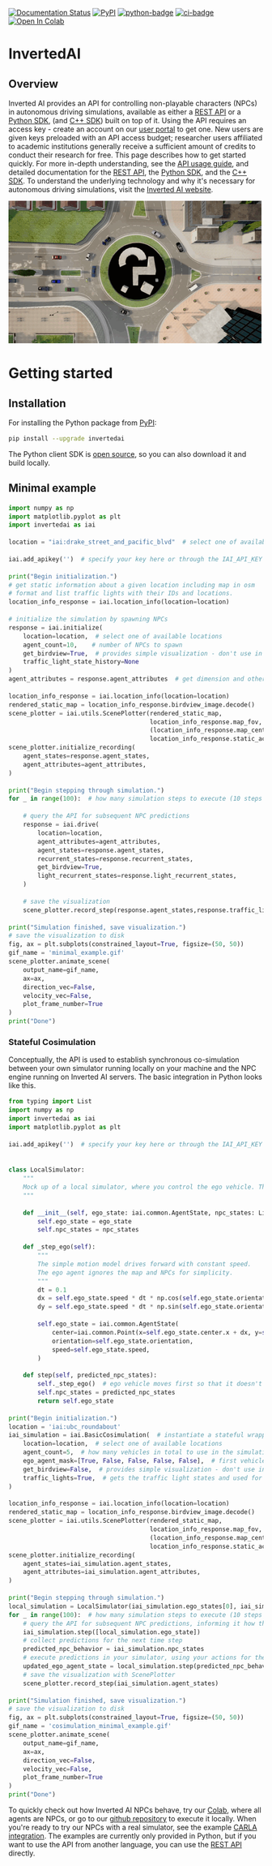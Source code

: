 [pypi-badge]: https://badge.fury.io/py/invertedai.svg
[pypi-link]: https://pypi.org/project/invertedai/
[python-badge]: https://img.shields.io/pypi/pyversions/invertedai.svg?color=%2334D058
[ci-badge]: https://github.com/inverted-ai/invertedai/actions/workflows/CI.yml/badge.svg?branch=master
[colab-badge]: https://colab.research.google.com/assets/colab-badge.svg
[colab-link]: https://colab.research.google.com/github/inverted-ai/invertedai/blob/develop/examples/IAI_full_demo.ipynb
[rest-link]: https://app.swaggerhub.com/apis-docs/InvertedAI/InvertedAI
[examples-link]: https://github.com/inverted-ai/invertedai/tree/master/examples

[![Documentation Status](https://readthedocs.org/projects/inverted-ai/badge/?version=latest)](https://inverted-ai.readthedocs.io/en/latest/?badge=latest)
[![PyPI][pypi-badge]][pypi-link]
[![python-badge]][pypi-link]
[![ci-badge]](https://github.com/inverted-ai/invertedai/actions/workflows/CI.yml)
[![Open In Colab][colab-badge]][colab-link]

# InvertedAI

## Overview
<!-- start elevator-pitch -->
Inverted AI provides an API for controlling non-playable characters (NPCs) in autonomous driving simulations,
available as either a [REST API][rest-link] or a [Python SDK](https://docs.inverted.ai/en/latest/pythonapi/index.html), (and [C++ SDK](https://docs.inverted.ai/en/latest/cppapi/index.html)) built on top of it. Using the API requires an access key -
create an account on our [user portal](https://www.inverted.ai/portal/login) to get one.  New users are given keys preloaded with an API access budget; researcher users affiliated to academic institutions generally receive a sufficient amount of credits to conduct their research for free.  This page describes how to get started quickly. For more in-depth understanding,
see the [API usage guide](https://docs.inverted.ai/en/latest/userguide.html), and detailed documentation for the [REST API][rest-link],
the [Python SDK](https://docs.inverted.ai/en/latest/pythonapi/index.html), and the [C++ SDK](https://docs.inverted.ai/en/latest/cppapi/index.html).
To understand the underlying technology and why it's necessary for autonomous driving simulations, visit the
[Inverted AI website](https://www.inverted.ai/).
<!-- end elevator-pitch -->

![](docs/images/top_camera.gif)

# Getting started
<!-- start quickstart -->
## Installation
For installing the Python package from [PyPI][pypi-link]:

```bash
pip install --upgrade invertedai
```

The Python client SDK is [open source](https://github.com/inverted-ai/invertedai),
so you can also download it and build locally.


## Minimal example

``` python
import numpy as np
import matplotlib.pyplot as plt
import invertedai as iai

location = "iai:drake_street_and_pacific_blvd"  # select one of available locations

iai.add_apikey('')  # specify your key here or through the IAI_API_KEY variable

print("Begin initialization.")
# get static information about a given location including map in osm
# format and list traffic lights with their IDs and locations.
location_info_response = iai.location_info(location=location)

# initialize the simulation by spawning NPCs
response = iai.initialize(
    location=location,  # select one of available locations
    agent_count=10,    # number of NPCs to spawn
    get_birdview=True,  # provides simple visualization - don't use in production
    traffic_light_state_history=None
)
agent_attributes = response.agent_attributes  # get dimension and other attributes of NPCs

location_info_response = iai.location_info(location=location)
rendered_static_map = location_info_response.birdview_image.decode()
scene_plotter = iai.utils.ScenePlotter(rendered_static_map,
                                       location_info_response.map_fov,
                                       (location_info_response.map_center.x, location_info_response.map_center.y),
                                       location_info_response.static_actors)
scene_plotter.initialize_recording(
    agent_states=response.agent_states,
    agent_attributes=agent_attributes,
)

print("Begin stepping through simulation.")
for _ in range(100):  # how many simulation steps to execute (10 steps is 1 second)

    # query the API for subsequent NPC predictions
    response = iai.drive(
        location=location,
        agent_attributes=agent_attributes,
        agent_states=response.agent_states,
        recurrent_states=response.recurrent_states,
        get_birdview=True,
        light_recurrent_states=response.light_recurrent_states,
    )

    # save the visualization
    scene_plotter.record_step(response.agent_states,response.traffic_lights_states)

print("Simulation finished, save visualization.")
# save the visualization to disk
fig, ax = plt.subplots(constrained_layout=True, figsize=(50, 50))
gif_name = 'minimal_example.gif'
scene_plotter.animate_scene(
    output_name=gif_name,
    ax=ax,
    direction_vec=False,
    velocity_vec=False,
    plot_frame_number=True
)
print("Done")

```


### Stateful Cosimulation
Conceptually, the API is used to establish synchronous co-simulation between your own simulator running locally on
your machine and the NPC engine running on Inverted AI servers. The basic integration in Python looks like this.

```python
from typing import List
import numpy as np
import invertedai as iai
import matplotlib.pyplot as plt

iai.add_apikey('')  # specify your key here or through the IAI_API_KEY variable


class LocalSimulator:
    """
    Mock up of a local simulator, where you control the ego vehicle. This example only supports single ego vehicle.
    """

    def __init__(self, ego_state: iai.common.AgentState, npc_states: List[iai.common.AgentState]):
        self.ego_state = ego_state
        self.npc_states = npc_states

    def _step_ego(self):
        """
        The simple motion model drives forward with constant speed.
        The ego agent ignores the map and NPCs for simplicity.
        """
        dt = 0.1
        dx = self.ego_state.speed * dt * np.cos(self.ego_state.orientation)
        dy = self.ego_state.speed * dt * np.sin(self.ego_state.orientation)

        self.ego_state = iai.common.AgentState(
            center=iai.common.Point(x=self.ego_state.center.x + dx, y=self.ego_state.center.y + dy),
            orientation=self.ego_state.orientation,
            speed=self.ego_state.speed,
        )

    def step(self, predicted_npc_states):
        self._step_ego()  # ego vehicle moves first so that it doesn't see future NPC movement
        self.npc_states = predicted_npc_states
        return self.ego_state

print("Begin initialization.")
location = 'iai:ubc_roundabout'
iai_simulation = iai.BasicCosimulation(  # instantiate a stateful wrapper for Inverted AI API
    location=location,  # select one of available locations
    agent_count=5,  # how many vehicles in total to use in the simulation
    ego_agent_mask=[True, False, False, False, False],  # first vehicle is ego, rest are NPCs
    get_birdview=False,  # provides simple visualization - don't use in production
    traffic_lights=True,  # gets the traffic light states and used for initialization and steping the simulation
)

location_info_response = iai.location_info(location=location)
rendered_static_map = location_info_response.birdview_image.decode()
scene_plotter = iai.utils.ScenePlotter(rendered_static_map,
                                       location_info_response.map_fov,
                                       (location_info_response.map_center.x, location_info_response.map_center.y),
                                       location_info_response.static_actors)
scene_plotter.initialize_recording(
    agent_states=iai_simulation.agent_states,
    agent_attributes=iai_simulation.agent_attributes,
)

print("Begin stepping through simulation.")
local_simulation = LocalSimulator(iai_simulation.ego_states[0], iai_simulation.npc_states)
for _ in range(100):  # how many simulation steps to execute (10 steps is 1 second)
    # query the API for subsequent NPC predictions, informing it how the ego vehicle acted
    iai_simulation.step([local_simulation.ego_state])
    # collect predictions for the next time step
    predicted_npc_behavior = iai_simulation.npc_states
    # execute predictions in your simulator, using your actions for the ego vehicle
    updated_ego_agent_state = local_simulation.step(predicted_npc_behavior)
    # save the visualization with ScenePlotter
    scene_plotter.record_step(iai_simulation.agent_states)

print("Simulation finished, save visualization.")
# save the visualization to disk
fig, ax = plt.subplots(constrained_layout=True, figsize=(50, 50))
gif_name = 'cosimulation_minimal_example.gif'
scene_plotter.animate_scene(
    output_name=gif_name,
    ax=ax,
    direction_vec=False,
    velocity_vec=False,
    plot_frame_number=True
)
print("Done")

```
To quickly check out how Inverted AI NPCs
behave, try our
[Colab](https://colab.research.google.com/github/inverted-ai/invertedai-drive/blob/develop/examples/IAI_full_demo.ipynb),
where all agents are NPCs, or go to our
[github repository](https://github.com/inverted-ai/invertedai/tree/master/examples) to execute it locally.
When you're ready to try our NPCs with a real simulator, see the example [CARLA integration](https://github.com/inverted-ai/invertedai/tree/master/examples/carla).
The examples are currently only provided in Python, but if you want to use the API from another language,
you can use the [REST API][rest-link] directly.

<!-- end quickstart -->
